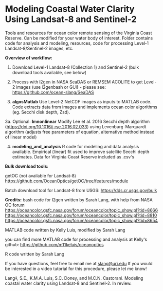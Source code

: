 # Modeling Coastal Water Clarity Using Landsat-8 and Sentinel-2
Tools and resources for ocean color remote sensing of the Virginia Coast Reserve. Can be modified for your water body of interest. Folder contains code for analysis and modeling, resources, code for processing Level-1 Landsat-8/Sentinel-2 images, etc. 

**Overview of workflow:**
1. Download Level-1 Landsat-8 (Collection 1) and Sentinel-2 (bulk download tools available, see below)

2. Process with l2gen in NASA SeaDAS or REMSEM ACOLITE to get Level-2 images (use l2genbash or GUI) - please see: https://github.com/ocean-slang/SeaDAS

3. **algosMatlab** Use Level-2 NetCDF images as inputs to MATLAB code. Code extracts data from images and implements ocean color algorithms (eg. Secchi disk depth, Zsd). 

3a. Optional: **lmnonlinear** Modify Lee et al. 2016 Secchi depth algorithm (https://doi.org/10.1016/j.rse.2016.02.033) using Levenburg-Marquardt algorithm (adjusts free parameters of equation, alternative method instead of linear model)

4. **modeling_and_analysis** R code for modeling and data analysis available. Empirical (linear) fit used to improve satellite Secchi depth estimates. Data for Virginia Coast Reserve included as .csv's

**Bulk download tools:**

getOC (not available for Landsat-8) https://github.com/OceanOptics/getOC/tree/features/module

Batch download tool for Landsat-8 from USGS: https://dds.cr.usgs.gov/bulk


**Credits:**
bash code for l2gen written by Sarah Lang, with help from NASA OC forum
https://oceancolor.gsfc.nasa.gov/forum/oceancolor/topic_show.pl?tid=8666 
https://oceancolor.gsfc.nasa.gov/forum/oceancolor/topic_show.pl?tid=8810 
https://oceancolor.gsfc.nasa.gov/forum/oceancolor/topic_show.pl?tid=8654 

MATLAB code written by Kelly Luis, modified by Sarah Lang

you can find more MATLAB code for processing and analysis at Kelly's github: https://github.com/m11keluis/oceanoptics

R code written by Sarah Lang

If you have questions, feel free to email me at slang@uri.edu
If you would be interested in a video tutorial for this procedure, please let me know!

Lang‡, S.E., K.M.A. Luis, S.C. Doney, and M.C.N. Castorani. Modeling coastal water clarity using Landsat-8 and Sentinel-2. In review.
